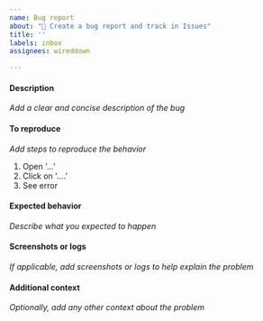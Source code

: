 ```yaml
---
name: Bug report
about: "🐞 Create a bug report and track in Issues"
title: ''
labels: inbox
assignees: wireddown

---
```


#### Description
_Add a clear and concise description of the bug_

#### To reproduce
_Add steps to reproduce the behavior_
1. Open '...'
1. Click on '....'
1. See error

#### Expected behavior
_Describe what you expected to happen_

#### Screenshots or logs
_If applicable, add screenshots or logs to help explain the problem_

#### Additional context
_Optionally, add any other context about the problem_
